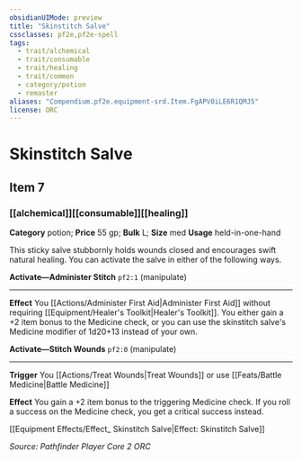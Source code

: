 ```yaml
---
obsidianUIMode: preview
title: "Skinstitch Salve"
cssclasses: pf2e,pf2e-spell
tags:
  - trait/alchemical
  - trait/consumable
  - trait/healing
  - trait/common
  - category/potion
  - remaster
aliases: "Compendium.pf2e.equipment-srd.Item.FgAPV0iLE6R1QMJ5"
license: ORC
---
```

# Skinstitch Salve
## Item 7
### [[alchemical]][[consumable]][[healing]]

**Category** potion; 
**Price** 55 gp; 
**Bulk** L; **Size** med
**Usage** held-in-one-hand

This sticky salve stubbornly holds wounds closed and encourages swift natural healing. You can activate the salve in either of the following ways.

**Activate—Administer Stitch** `pf2:1` (manipulate)

* * *

**Effect** You [[Actions/Administer First Aid|Administer First Aid]] without requiring [[Equipment/Healer's Toolkit|Healer's Toolkit]]. You either gain a +2 item bonus to the Medicine check, or you can use the skinstitch salve's Medicine modifier of 1d20+13 instead of your own.

**Activate—Stitch Wounds** `pf2:0` (manipulate)

* * *

**Trigger** You [[Actions/Treat Wounds|Treat Wounds]] or use [[Feats/Battle Medicine|Battle Medicine]]

**Effect** You gain a +2 item bonus to the triggering Medicine check. If you roll a success on the Medicine check, you get a critical success instead.

[[Equipment Effects/Effect_ Skinstitch Salve|Effect: Skinstitch Salve]]

*Source: Pathfinder Player Core 2*
*ORC*